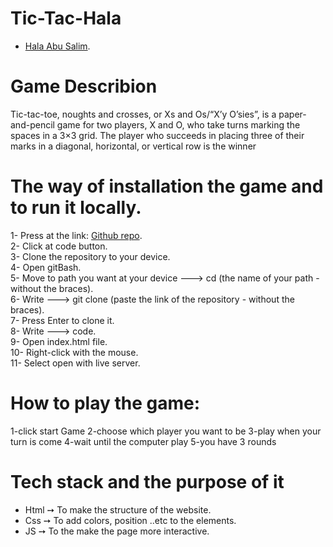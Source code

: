 # Tic-Tac-Hala
- [Hala Abu Salim](https://github.com/HalaSalim77).
# Game Describion 
Tic-tac-toe, noughts and crosses, or Xs and Os/“X’y O’sies”, is a paper-and-pencil game for two players, X and O, who take turns marking the spaces in a 3×3 grid. The player who succeeds in placing three of their marks in a diagonal, horizontal, or vertical row is the winner


# The way of installation the game and  to run it locally.
1- Press at the link: [Github repo](https://github.com/GSG-FC03/Tic-Tac-Hala.git).<br>
2- Click at code button.<br>
3- Clone the repository to your device.<br>
4- Open gitBash.<br>
5- Move to path you want at your device ---> cd (the name of your path - without the braces).<br>
6- Write ---> git clone (paste the link of the repository - without the braces).<br>
7- Press Enter to clone it.<br>
8- Write ---> code.<br>
9- Open index.html file.<br>
10- Right-click with the mouse.<br>
11- Select open with live server.<br>

# How to play the game:
1-click start Game 
2-choose which player you want to be 
3-play when your turn is come 
4-wait until the computer play 
5-you have 3 rounds 

# Tech stack and the purpose of it
* Html ➙ To make the structure of the website.
* Css ➙ To add colors, position ..etc to the elements.
* JS ➙ To the make the page more interactive.
